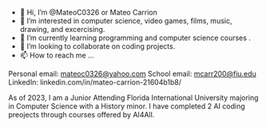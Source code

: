- 👋 Hi, I’m @MateoC0326 or Mateo Carrion
- 👀 I’m interested in computer science, video games, films, music, drawing, and excercising. 
- 🌱 I’m currently learning programming and computer science courses .
- 💞️ I’m looking to collaborate on coding projects. 
- 📫 How to reach me ...

Personal email: mateoc0326@yahoo.com
School email: mcarr200@fiu.edu
LinkedIn: linkedin.com/in/mateo-carrion-21604b1b8/

As of 2023, I am a Junior Attending Florida International University majoring in Computer Science with a History minor. 
I have completed 2 AI coding preojects through courses offered by AI4All. 
<!---
MateoC0326/MateoC0326 is a ✨ special ✨ repository because its `README.md` (this file) appears on your GitHub profile.
You can click the Preview link to take a look at your changes.
--->
